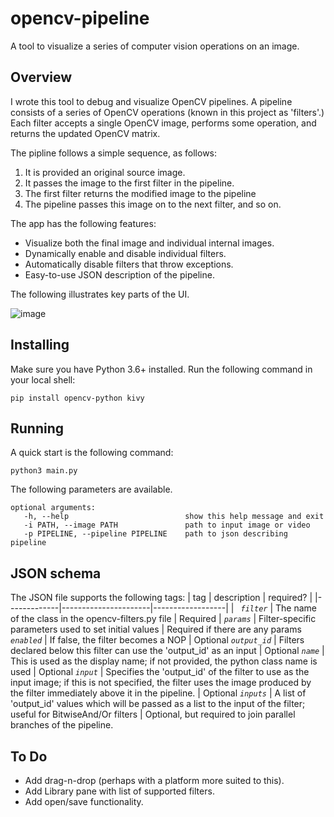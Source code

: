 # opencv-pipeline
A tool to visualize a series of computer vision operations on an image.

## Overview
I wrote this tool to debug and visualize OpenCV pipelines.  A pipeline consists of a series of OpenCV operations (known in this project as 'filters'.) Each filter accepts a single OpenCV image, performs some operation, and returns the updated OpenCV matrix.

The pipline follows a simple sequence, as follows:
1. It is provided an original source image.
2. It passes the image to the first filter in the pipeline.
3. The first filter returns the modified image to the pipeline
4. The pipeline passes this image on to the next filter, and so on.

 
The app has the following features:
* Visualize both the final image and individual internal images. 
* Dynamically enable and disable individual filters.
* Automatically disable filters that throw exceptions.
* Easy-to-use JSON description of the pipeline.

The following illustrates key parts of the UI.

![image](opencv-overview.gif)


## Installing
Make sure you have Python 3.6+ installed.  Run the following command in your local shell:

```
pip install opencv-python kivy
```

## Running
A quick start is the following command:

```
python3 main.py
```

The following parameters are available.

```  
optional arguments:
   -h, --help                          show this help message and exit
   -i PATH, --image PATH               path to input image or video
   -p PIPELINE, --pipeline PIPELINE    path to json describing pipeline
```

## JSON schema
The JSON file supports the following tags:
| tag | description | required? |
|-------------|----------------------|------------------|
| _` filter`_ | The name of the class in the opencv-filters.py file | Required |
 _`params`_ | Filter-specific parameters used to set initial values | Required if there are any params
 _`enabled`_ | If false, the filter becomes a NOP | Optional
 _`output_id`_ | Filters declared below this filter can use the 'output_id' as an input | Optional
 _`name`_ | This is used as the display name; if not provided, the python class name is used | Optional
 _`input`_ | Specifies the 'output_id' of the filter to use as the input image; if this is not specified, the filter uses the image produced by the filter immediately above it in the pipeline. | Optional
 _`inputs`_ | A list of 'output_id' values which will be passed as a list to the input of the filter; useful for BitwiseAnd/Or filters | Optional, but required to join parallel branches of the pipeline.


## To Do
* Add drag-n-drop (perhaps with a platform more suited to this).
* Add Library pane with list of supported filters.
* Add open/save functionality.
